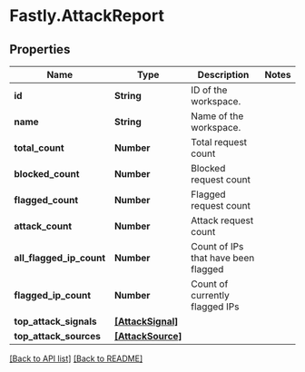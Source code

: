 # Fastly.AttackReport

## Properties

Name | Type | Description | Notes
------------ | ------------- | ------------- | -------------
**id** | **String** | ID of the workspace. | 
**name** | **String** | Name of the workspace. | 
**total_count** | **Number** | Total request count | 
**blocked_count** | **Number** | Blocked request count | 
**flagged_count** | **Number** | Flagged request count | 
**attack_count** | **Number** | Attack request count | 
**all_flagged_ip_count** | **Number** | Count of IPs that have been flagged | 
**flagged_ip_count** | **Number** | Count of currently flagged IPs | 
**top_attack_signals** | [**[AttackSignal]**](AttackSignal.md) |  | 
**top_attack_sources** | [**[AttackSource]**](AttackSource.md) |  | 


[[Back to API list]](../../README.md#endpoints) [[Back to README]](../../README.md)
